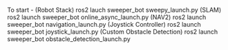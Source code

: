 To start -
(Robot Stack) ros2 lauch sweeper_bot sweepy_launch.py
(SLAM) ros2 launch sweeper_bot online_async_launch.py
(NAV2) ros2 launch sweeper_bot navigation_launch.py
(Joystick Controller) ros2 launch sweeper_bot joystick_launch.py
(Custom Obstacle Detection) ros2 launch sweeper_bot obstacle_detection_launch.py

